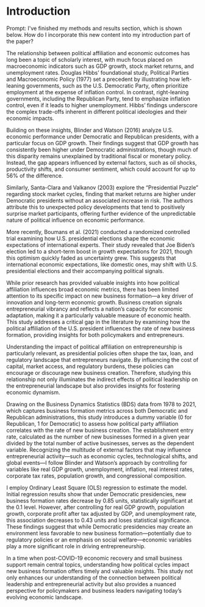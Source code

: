 # Introduction

Prompt: I've finished my methods and results section, which is shown below. How do I incorporate this new content into my introduction part of the paper? 

The relationship between political affiliation and economic outcomes has long been a topic of scholarly interest, with much focus placed on macroeconomic indicators such as GDP growth, stock market returns, and unemployment rates. Douglas Hibbs’ foundational study, Political Parties and Macroeconomic Policy (1977) set a precedent by illustrating how left-leaning governments, such as the U.S. Democratic Party, often prioritize employment at the expense of inflation control. In contrast, right-leaning governments, including the Republican Party, tend to emphasize inflation control, even if it leads to higher unemployment. Hibbs’ findings underscore the complex trade-offs inherent in different political ideologies and their economic impacts.

Building on these insights, Blinder and Watson (2016) analyze U.S. economic performance under Democratic and Republican presidents, with a particular focus on GDP growth. Their findings suggest that GDP growth has consistently been higher under Democratic administrations, though much of this disparity remains unexplained by traditional fiscal or monetary policy. Instead, the gap appears influenced by external factors, such as oil shocks, productivity shifts, and consumer sentiment, which could account for up to 56% of the difference.

Similarly, Santa-Clara and Valkanov (2003) explore the “Presidential Puzzle” regarding stock market cycles, finding that market returns are higher under Democratic presidents without an associated increase in risk. The authors attribute this to unexpected policy developments that tend to positively surprise market participants, offering further evidence of the unpredictable nature of political influence on economic performance.

More recently, Boumans et al. (2021) conducted a randomized controlled trial examining how U.S. presidential elections shape the economic expectations of international experts. Their study revealed that Joe Biden’s election led to a short-term boost in growth expectations for 2021, though this optimism quickly faded as uncertainty grew. This suggests that international economic expectations, like domestic ones, may shift with U.S. presidential elections and their accompanying political signals.

While prior research has provided valuable insights into how political affiliation influences broad economic metrics, there has been limited attention to its specific impact on new business formation—a key driver of innovation and long-term economic growth. Business creation signals entrepreneurial vibrancy and reflects a nation’s capacity for economic adaptation, making it a particularly valuable measure of economic health. This study addresses a critical gap in the literature by examining how the political affiliation of the U.S. president influences the rate of new business formation, providing insights for both policymakers and entrepreneurs.

Understanding the impact of political affiliation on entrepreneurship is particularly relevant, as presidential policies often shape the tax, loan, and regulatory landscape that entrepreneurs navigate. By influencing the cost of capital, market access, and regulatory burdens, these policies can encourage or discourage new business creation. Therefore, studying this relationship not only illuminates the indirect effects of political leadership on the entrepreneurial landscape but also provides insights for fostering economic dynamism.

Drawing on the Business Dynamics Statistics (BDS) data from 1978 to 2021, which captures business formation metrics across both Democratic and Republican administrations, this study introduces a dummy variable (0 for Republican, 1 for Democratic) to assess how political party affiliation correlates with the rate of new business creation. The establishment entry rate, calculated as the number of new businesses formed in a given year divided by the total number of active businesses, serves as the dependent variable. Recognizing the multitude of external factors that may influence entrepreneurial activity—such as economic cycles, technological shifts, and global events—I follow Blinder and Watson’s approach by controlling for variables like real GDP growth, unemployment, inflation, real interest rates, corporate tax rates, population growth, and congressional composition.

I employ Ordinary Least Square (OLS) regression to estimate the model. Initial regression results show that under Democratic presidencies, new business formation rates decrease by 0.85 units, statistically significant at the 0.1 level. However, after controlling for real GDP growth, population growth, corporate profit after tax adjusted by GDP, and unemployment rate, this association decreases to 0.43 units and loses statistical significance. These findings suggest that while Democratic presidencies may create an environment less favorable to new business formation—potentially due to regulatory policies or an emphasis on social welfare—economic variables play a more significant role in driving entrepreneurship. 

In a time when post-COVID-19 economic recovery and small business support remain central topics, understanding how political cycles impact new business formation offers timely and valuable insights. This study not only enhances our understanding of the connection between political leadership and entrepreneurial activity but also provides a nuanced perspective for policymakers and business leaders navigating today’s evolving economic landscape.

